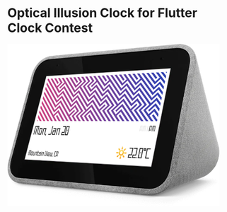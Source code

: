 # Optical Illusion Clock for Flutter Clock Contest

<img src='optical_illusion_clock/optical_illusion_clock.png' width='480'>
